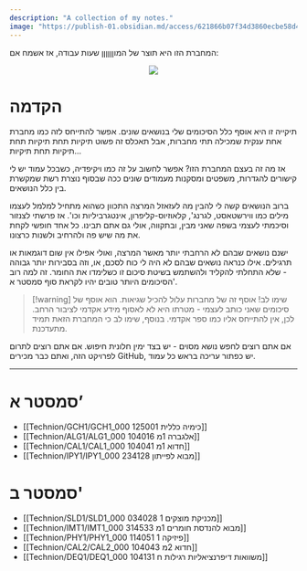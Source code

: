 ```yaml
---
description: "A collection of my notes."
image: "https://publish-01.obsidian.md/access/621866b07f34d3860ecbe58d462526fc/logo.png"
---
```


המחברת הזו היא תוצר של המוןןןןןן שעות עבודה, אז אשמח אם:

<p align="center">
<a href="http://news.rr.nihalnavath.com/posts/Buy-me-a-coffee-24f095da" target="_blank" rel="noopener noreferrer">
<img src="https://www.buymeacoffee.com/assets/img/guidelines/download-assets-sm-1.svg">
</a>
</p>

# הקדמה
תיקייה זו היא אוסף כלל הסיכומים שלי בנושאים שונים. אפשר להתייחס לזה כמו מחברת אחת ענקית שמכילה תתי מחברות, אבל תאכלס זה פשוט תיקיות תחת תיקיות תחת תיקיות תחת תיקיות...

אז מה זה בעצם המחברת הזו? אפשר לחשוב על זה כמו ויקיפדיה, כשבכל עמוד יש לי קישורים להגדרות, משפטים ומסקנות מעמודים שונים ככה שבסוף נוצרת רשת שמקשרת בין כלל הנושאים.

ברוב הנושאים קשה לי להבין מה לעזאזל המרצה התכוון כשהוא מתחיל למלמל לעצמו מילים כמו ווירשטאסט, לגרנג', קלאוזיוס-קליפרון, אינטגרביליות וכו'. אז פרשתי לצנזור וסיכמתי לעצמי בשפה שאני מבין, ובתקווה, אולי גם אתם תבינו.
כל אחד חופשי לקחת את מה שיש פה ולהרחיב ולשנות כרצונו.

ישנם נושאים שבהם לא הרחבתי יותר מאשר המרצה, ואולי אפילו אין שום דוגמאות או תרגילים. אילו כנראה נושאים שבהם לא היה לי כוח לסכם, או, וזה בסבירות יותר גבוהה - שלא התחלתי להקליד ולהשתמש בשיטת סיכום זו כשלימדו את החומר. זה למה רוב הסיכומים היותר טובים יהיו לקראת סוף סמסטר א'.

>[!warning] שימו לב!
אוסף זה של מחברות עלול להכיל שגיאות. הוא אוסף של סיכומים שאני כותב לעצמי - מטרתו היא לא לאסוף מידע אקדמי לציבור הרחב. לכן, אין להתייחס אליו כמו ספר אקדמי.
בנוסף, שימו לב כי המחברת הזאת תמיד מתעדכנת.

אם אתם רוצים לחפש נושא מסוים - יש בצד ימין חלונית חיפוש.
אם אתם רוצים לתרום לפרויקט הזה, ואתם כבר מכירים GitHub, יש כפתור עריכה בראש כל עמוד.

---

# סמסטר א’
- [[Technion/GCH1/GCH1_000 125001 כימיה כללית]]
- [[Technion/ALG1/ALG1_000 104016 אלגברה 1מ]]
- [[Technion/CAL1/CAL1_000 104041 חדוא 1מ]]
- [[Technion/IPY1/IPY1_000 234128 מבוא לפייתון]]

# סמסטר ב'
- [[Technion/SLD1/SLD1_000 034028 מכניקת מוצקים 1]]
- [[Technion/IMT1/IMT1_000 314533 מבוא להנדסת חומרים 1מ]]
- [[Technion/PHY1/PHY1_000 114051 פיזיקה 1]]
- [[Technion/CAL2/CAL2_000 104043 חדוא 2מ]]
- [[Technion/DEQ1/DEQ1_000 104131 משוואות דיפרנציאליות רגילות ח]]